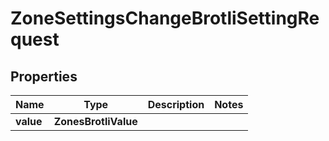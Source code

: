 

# ZoneSettingsChangeBrotliSettingRequest


## Properties

| Name | Type | Description | Notes |
|------------ | ------------- | ------------- | -------------|
|**value** | **ZonesBrotliValue** |  |  |



